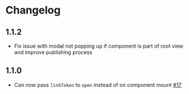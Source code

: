 # Changelog

## 1.1.2

- Fix issue with modal not popping up if component is part of root view and improve publishing process

## 1.1.0

- Can now pass `linkToken` to `open` instead of on component mount [#17](https://github.com/vesselapi/react-vessel-link/pull/17)
